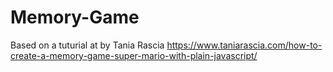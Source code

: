 # Memory-Game
Based on  a tuturial at by Tania Rascia https://www.taniarascia.com/how-to-create-a-memory-game-super-mario-with-plain-javascript/
